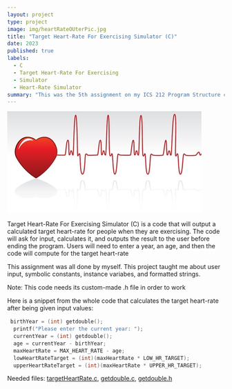 ```yaml
---
layout: project
type: project
image: img/heartRateOUterPic.jpg
title: "Target Heart-Rate For Exercising Simulator (C)"
date: 2023
published: true
labels:
  - C
  - Target Heart-Rate For Exercising
  - Simulator
  - Heart-Rate Simulator
summary: "This was the 5th assignment on my ICS 212 Program Structure class where C and C++ are the coding languages being used, this one uses C, and the assignment is a simulation of a user's age and their calculated target heart-rate for exercising."
---
```


<img src="/img/5966305_s.jpg">

Target Heart-Rate For Exercising Simulator (C) is a code that will output a calculated target heart-rate for people when they are exercising. The code will ask for input, calculates it, and outputs the result to the user before ending the program. Users will need to enter a year, an age, and then the code will compute for the target heart-rate

This assignment was all done by myself. This project taught me about user input, symbolic constants, instance variabes, and formatted strings. 

Note: This code needs its custom-made .h file in order to work

Here is a snippet from the whole code that calculates the target heart-rate after being given input values:

```c
 birthYear = (int) getdouble();
  printf("Please enter the current year: ");
  currentYear = (int) getdouble();
  age = currentYear - birthYear;
  maxHeartRate = MAX_HEART_RATE - age;
  lowHeartRateTarget = (int)(maxHeartRate * LOW_HR_TARGET);
  upperHeartRateTarget = (int)(maxHeartRate * UPPER_HR_TARGET);
```
Needed files: [targetHeartRate.c](https://github.com/waltz-axl-c-tuzon/waltz-axl-c-tuzon.github.io/blob/main/Codes/targetHeartRate.c),
[getdouble.c](https://github.com/waltz-axl-c-tuzon/waltz-axl-c-tuzon.github.io/blob/main/Codes/getdouble.c),
[getdouble.h](https://github.com/waltz-axl-c-tuzon/waltz-axl-c-tuzon.github.io/blob/main/Codes/getdouble.h)
